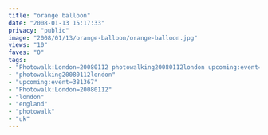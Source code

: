 ```yaml
---
title: "orange balloon"
date: "2008-01-13 15:17:33"
privacy: "public"
image: "2008/01/13/orange-balloon/orange-balloon.jpg"
views: "10"
faves: "0"
tags:
- "Photowalk:London=20080112 photowalking20080112london upcoming:event=381367 london england uk Photowalk:London=20080112"
- "photowalking20080112london"
- "upcoming:event=381367"
- "Photowalk:London=20080112"
- "london"
- "england"
- "photowalk"
- "uk"
---
```


